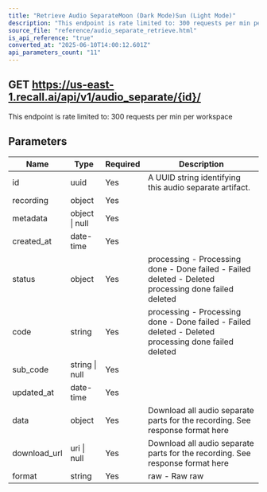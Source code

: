 ```yaml
---
title: "Retrieve Audio SeparateMoon (Dark Mode)Sun (Light Mode)"
description: "This endpoint is rate limited to: 300 requests per min per workspace"
source_file: "reference/audio_separate_retrieve.html"
is_api_reference: "true"
converted_at: "2025-06-10T14:00:12.601Z"
api_parameters_count: "11"
---
```

## GET https://us-east-1.recall.ai/api/v1/audio_separate/{id}/

This endpoint is rate limited to: 300 requests per min per workspace

## Parameters

| Name | Type | Required | Description |
| --- | --- | --- | --- |
| id | uuid | Yes | A UUID string identifying this audio separate artifact. |
| recording | object | Yes |  |
| metadata | object \| null | Yes |  |
| created_at | date-time | Yes |  |
| status | object | Yes | processing - Processing done - Done failed - Failed deleted - Deleted  processing done failed deleted |
| code | string | Yes | processing - Processing done - Done failed - Failed deleted - Deleted  processing done failed deleted |
| sub_code | string \| null | Yes |  |
| updated_at | date-time | Yes |  |
| data | object | Yes | Download all audio separate parts for the recording. See response format here |
| download_url | uri \| null | Yes | Download all audio separate parts for the recording. See response format here |
| format | string | Yes | raw - Raw  raw |
